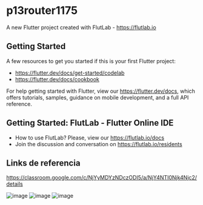 # p13router1175

A new Flutter project created with FlutLab - https://flutlab.io

## Getting Started

A few resources to get you started if this is your first Flutter project:

- https://flutter.dev/docs/get-started/codelab
- https://flutter.dev/docs/cookbook

For help getting started with Flutter, view our
https://flutter.dev/docs, which offers tutorials,
samples, guidance on mobile development, and a full API reference.

## Getting Started: FlutLab - Flutter Online IDE

- How to use FlutLab? Please, view our https://flutlab.io/docs
- Join the discussion and conversation on https://flutlab.io/residents

## Links de referencia
https://classroom.google.com/c/NjYyMDYzNDczODI5/a/NjY4NTI0Njk4Njc2/details

![image](https://github.com/CampaG128/RutaPag-campa1175/assets/143743923/d84e10d5-c0a2-49ce-a246-cfaa7da05621)
![image](https://github.com/CampaG128/RutaPag-campa1175/assets/143743923/12d086ea-a195-4f72-a0dc-42e99df55bbc)
![image](https://github.com/CampaG128/RutaPag-campa1175/assets/143743923/f0d732ff-e4c7-4b6f-a7e8-8e9fd2649b03)
